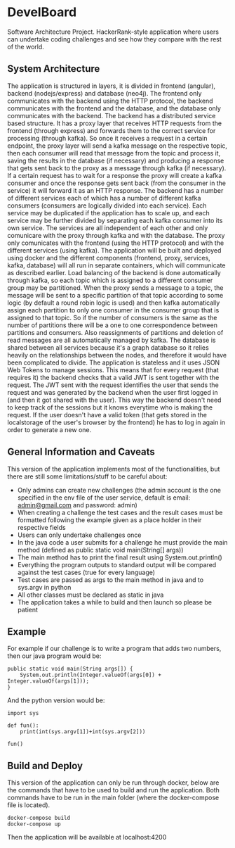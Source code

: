 # DevelBoard
Software Architecture Project. HackerRank-style application where users can undertake coding challenges and see how they compare with the rest of the world.

## System Architecture
The application is structured in layers, it is divided in frontend (angular), backend (nodejs/express) and database (neo4j). The frontend only communicates with the backend using the HTTP protocol, the backend communicates with the frontend and the database, and the database only communicates with the backend. The backend has a distributed service based structure. It has a proxy layer that receives HTTP requests from the frontend (through express) and forwards them to the correct service for processing (through kafka). So once it receives a request in a certain endpoint, the proxy layer will send a kafka message on the respective topic, then each consumer will read that message from the topic and process it, saving the results in the database (if necessary) and producing a response that gets sent back to the proxy as a message through kafka (if necessary). If a certain request has to wait for a response the proxy will create a kafka consumer and once the response gets sent back (from the consumer in the service) it will forward it as an HTTP response. The backend has a number of different services each of which has a number of different kafka consumers (consumers are logically divided into each service). Each service may be duplicated if the application has to scale up, and each service may be further divided by separating each kafka consumer into its own service. The services are all independent of each other and only comunicare with the proxy through kafka and with the database. The proxy only comunicates with the frontend (using the HTTP protocol) and with the different services (using kafka). The application will be built and deployed using docker and the different components (frontend, proxy, services, kafka, database) will all run in separate containers, which will communicate as described earlier. Load balancing of the backend is done automatically through kafka, so each topic which is assigned to a different consumer group may be partitioned. When the proxy sends a message to a topic, the message will be sent to a specific partition of that topic according to some logic (by default a round robin logic is used) and then kafka automatically assign each partition to only one consumer in the consumer group that is assigned to that topic. So if the number of consumers is the same as the number of partitions there will be a one to one correspondence between partitions and consumers. Also reassignments of partitions and deletion of read messages are all automatically managed by kafka. The database is shared between all services because it's a graph database so it relies heavily on the relationships between the nodes, and therefore it would have been complicated to divide. The application is stateless and it uses JSON Web Tokens to manage sessions. This means that for every request (that requires it) the backend checks that a valid JWT is sent together with the request. The JWT sent with the request identifies the user that sends the request and was generated by the backend when the user first logged in (and then it got shared with the user). This way the backend doesn't need to keep track of the sessions but it knows everytime who is making the request. If the user doesn't have a valid token (that gets stored in the localstorage of the user's browser by the frontend) he has to log in again in order to generate a new one.

## General Information and Caveats
This version of the application implements most of the functionalities, but there are still some limitations/stuff to be careful about:

- Only admins can create new challenges (the admin account is the one specified in the env file of the user service, default is email: admin@gmail.com and password: admin)
- When creating a challenge the test cases and the result cases must be formatted following the example given as a place holder in their respective fields
- Users can only undertake challenges once
- In the java code a user submits for a challenge he must provide the main method (defined as public static void main(String[] args))
- The main method has to print the final result using System.out.println()
- Everything the program outputs to standard output will be compared against the test cases (true for every language)
- Test cases are passed as args to the main method in java and to sys.argv in python
- All other classes must be declared as static in java
- The application takes a while to build and then launch so please be patient

## Example
For example if our challenge is to write a program that adds two numbers, then our java program would be:
```
public static void main(String args[]) {
    System.out.println(Integer.valueOf(args[0]) + Integer.valueOf(args[1]));
}
```
And the python version would be:
```
import sys

def fun():
    print(int(sys.argv[1])+int(sys.argv[2]))
    
fun()

```

## Build and Deploy
This version of the application can only be run through docker, below are the commands that have to be used to build and run the application. Both commands have to be run in the main folder (where the docker-compose file is located).
```
docker-compose build
docker-compose up
```
Then the application will be available at localhost:4200

